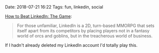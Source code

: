 Date: 2018-07-21 16:22
Tags: fun, linkedin, social

[How to Beat LinkedIn: The Game](https://theoutline.com/post/5495/how-to-beat-linked-in-the-game):

> For those unfamiliar, LinkedIn is a 2D, turn-based MMORPG that sets itself apart from its competitors by placing players not in a fantasy world of orcs and goblins, but in the treacherous world of business.

If I hadn't already deleted my LinkedIn account I'd totally play this.

